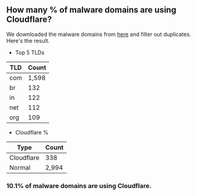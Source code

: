 ## How many % of malware domains are using Cloudflare?


We downloaded the malware domains from [here](https://urlhaus.abuse.ch) and filter out duplicates.
Here's the result.


[//]: # (start replacement)


- Top 5 TLDs

| TLD | Count |
| --- | --- |
| com | 1,598 |
| br | 132 |
| in | 122 |
| net | 112 |
| org | 109 |


- Cloudflare %

| Type | Count |
| --- | --- |
| Cloudflare | 338 |
| Normal | 2,994 |


### 10.1% of malware domains are using Cloudflare.